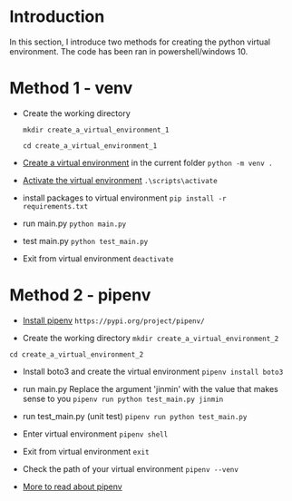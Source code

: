# Introduction
In this section, I introduce two methods for creating the python virtual environment. The code has been ran in powershell/windows 10.

# Method 1 - venv
* Create the working directory

    ```mkdir create_a_virtual_environment_1```

    ```cd create_a_virtual_environment_1```

* [Create a virtual environment](https://docs.python.org/3/library/venv.html#creating-virtual-environments) in the current folder
```python -m venv .```

* [Activate the virtual environment](https://docs.python.org/3/library/venv.html)
```.\scripts\activate```

* install packages to virtual environment
```pip install -r requirements.txt```

* run main.py
```python main.py```

* test main.py
```python test_main.py```

* Exit from virtual environment
```deactivate```

# Method 2 - pipenv
* [Install pipenv](https://pypi.org/project/pipenv/)
```https://pypi.org/project/pipenv/```

* Create the working directory
 ```mkdir create_a_virtual_environment_2``` 
    
 ```cd create_a_virtual_environment_2```
    
* Install boto3 and create the virtual environment
```pipenv install boto3```

* run main.py
Replace the argument 'jinmin' with the value that makes sense to you
```pipenv run python test_main.py jinmin```

* run test_main.py (unit test)
```pipenv run python test_main.py```

* Enter virtual environment
```pipenv shell```

* Exit from virtual environment
```exit```

* Check the path of your virtual environment
```pipenv --venv```

* [More to read about pipenv](https://pipenv-fork.readthedocs.io/en/latest/advanced.html)
